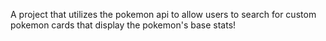 A project that utilizes the pokemon api to allow users to search for custom pokemon cards that display the pokemon's base stats!
